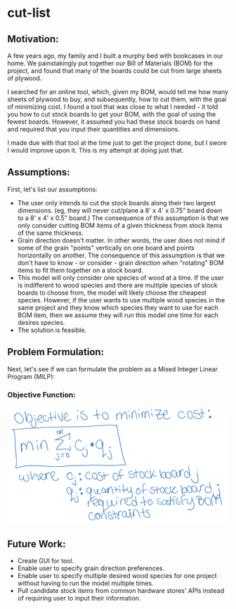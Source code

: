 # cut-list
## Motivation:
A few years ago, my family and I built a murphy bed with bookcases in our home. We painstakingly put together our Bill of Materials (BOM) for the project, and found that many of the boards could be cut from large sheets of plywood. 

I searched for an online tool, which, given my BOM, would tell me how many sheets of plywood to buy, and subsequently, how to cut them, with the goal of minimizing cost. I found a tool that was close to what I needed - it told you how to cut stock boards to get your BOM, with the goal of using the fewest boards. However, it assumed you had these stock boards on hand and required that you input their quantities and dimensions.

I made due with that tool at the time just to get the project done, but I swore I would improve upon it. This is my attempt at doing just that.

## Assumptions:
First, let's list our assumptions:
* The user only intends to cut the stock boards along their two largest dimensions. (eg, they will never cut/plane a 8' x 4' x 0.75" board down to a 8' x 4' x 0.5" board.) The consequence of this assumption is that we only consider cutting BOM items of a given thickness from stock items of the same thickness.
* Grain direction doesn't matter. In other words, the user does not mind if some of the grain "points" vertically on one board and points horizontally on another. The consequence of this assumption is that we don't have to know - or consider - grain direction when "rotating" BOM items to fit them together on a stock board.
* This model will only consider one species of wood at a time. If the user is indifferent to wood species and there are multiple species of stock boards to choose from, the model will likely choose the cheapest species. However, if the user wants to use multiple wood species in the same project and they know which species they want to use for each BOM item, then we assume they will run this model one time for each desires species.
* The solution is feasible.

## Problem Formulation:
Next, let's see if we can formulate the problem as a Mixed Integer Linear Program (MILP):

### Objective Function:
![](./objective.png)

## Future Work:
* Create GUI for tool.
* Enable user to specify grain direction preferences.
* Enable user to specify multiple desired wood species for one project without having to run the model multiple times.
* Pull candidate stock items from common hardware stores' APIs instead of requiring user to input their information.